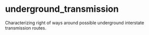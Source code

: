 # underground_transmission
Characterizing right of ways around possible underground interstate transmission routes.
